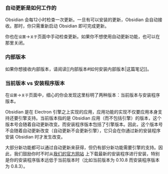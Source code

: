 ### 自动更新是如何工作的

Obsidian 会每12小时检查一次更新。一旦有可以安装的更新，Obsidian 会自动接收。那时，你只需重新启动 Obsidian 即可完成更新。

你也在`设置`->`关于`页面中手动检查更新。如果你不想使用自动更新功能，也可以在那里关闭。

### 内部版本

如果你想接收内部版本，请阅读[[内部版本#如何安装内部版本|这篇笔记]]。

### 当前版本 vs 安装程序版本

在`设置`->`关于`页面中，细心的你会发现这里标明了两种版本：当前版本与安装程序版本。

Obsidian 是在 Electron 引擎之上实现的应用，应用功能的实现不仅要应用本身支持还要引擎支持。当前版本指的是 Obsidian 应用（而不包括引擎）的版本，这个版本号会随着自动更新改变。而安装程序版本包括了引擎版本。因此，这个版本号不会随着自动更新改变（自动更新不会更新引擎），它只会在你通过新的安装程序安装 Obsidian 时才发生改变。

大部分新功能都可以通过自动更新来获得，但仍有部分新功能需要引擎的支持。因此，我们鼓励你时不时从[我们的官方网站](https://obsidian.md) 上下载最新的安装程序进行安装，特别是你的安装程序版本远低于当前版本时（比如当前版本为 0.10.8 而安装程序版本为 0.8.3）。
